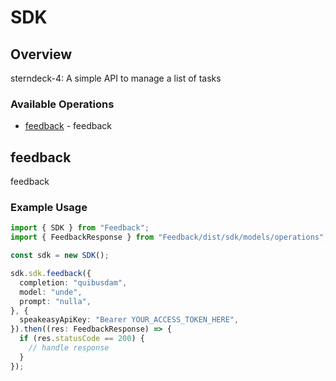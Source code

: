 # SDK

## Overview

sterndeck-4: A simple API to manage a list of tasks

### Available Operations

* [feedback](#feedback) - feedback

## feedback

feedback

### Example Usage

```typescript
import { SDK } from "Feedback";
import { FeedbackResponse } from "Feedback/dist/sdk/models/operations";

const sdk = new SDK();

sdk.sdk.feedback({
  completion: "quibusdam",
  model: "unde",
  prompt: "nulla",
}, {
  speakeasyApiKey: "Bearer YOUR_ACCESS_TOKEN_HERE",
}).then((res: FeedbackResponse) => {
  if (res.statusCode == 200) {
    // handle response
  }
});
```
